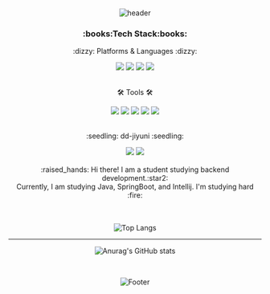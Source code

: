 <div align="center">
	<br>
	
![header](https://capsule-render.vercel.app/api?type=rounded&color=auto&height=100&section=header&text=WelCome🙌&fontSize=50)
	
</div>

<div align="center">
  <h3>:books:Tech Stack:books:</h3>
  <p>:dizzy: Platforms & Languages :dizzy:</p>
	<img src="https://img.shields.io/badge/Java-007396?style=flat&logo=Java&logoColor=white" />
	<img src="https://img.shields.io/badge/HTML5-E34F26?style=flat&logo=HTML5&logoColor=white" />
	<img src="https://img.shields.io/badge/CSS3-1572B6?style=flat&logo=CSS3&logoColor=white" />
  <img src="https://img.shields.io/badge/Python-3776AB?style=flat&logo=Python&logoColor=white" />
</div>
<br>

<div align="center">
  <p>🛠 Tools 🛠</p>
  <img src="https://img.shields.io/badge/Spring Boot-6DB33F?style=flat&logo=Spring Boot&logoColor=white"/>
  <img src="https://img.shields.io/badge/IntelliJ IDEA-000000?style=flat&logo=IntelliJ&logoColor=white"/>
  <img src="https://img.shields.io/badge/Visual Studio Code-007ACC?style=flat&logo=Visual Studio Code&logoColor=white" />
  <img src="https://img.shields.io/badge/Eclipse IDE-2C2255?style=flat&logo=Eclipse IDE&logoColor=white" />
  <img src="https://img.shields.io/badge/GitHub-181717?style=flat&logo=GitHub&logoColor=white" />
</div>
<br>

<div align="center">
  <p>:seedling: dd-jiyuni :seedling:</p>
  <a href="https://www.instagram.com/dd._.yun/" target="_blank"><img src="https://img.shields.io/badge/Instagram-E4405F?style=flat&logo=Instagram&logoColor=white"/></a>
  <a href="https://dd-jiyun2.tistory.com/" target="_blank"><img src="https://img.shields.io/badge/Tistory-000000?style=flat&logo=Tistory&logoColor=white"/></a>
</div>
<br>
<div align="center">
  :raised_hands: Hi there! I am a student studying backend development.:star2: </br>
Currently, I am studying Java, SpringBoot, and Intellij. I'm studying hard :fire: 
</div>

<br>
<div align="center">
  <br>
  
  ![Top Langs](https://github-readme-stats.vercel.app/api/top-langs/?username=dd-jiyuni&layout=compact) 
  <br>
	<hr>
  ![Anurag's GitHub stats](https://github-readme-stats.vercel.app/api?username=dd-jiyuni&show_icons=true&theme=cobalt)
</div>

<div align="center">
	<br>
	
![Footer](https://capsule-render.vercel.app/api?type=waving&color=auto&height=200&section=footer)
</div>
